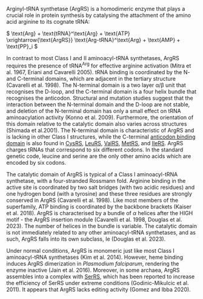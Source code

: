 
Arginyl-tRNA synthetase (ArgRS) is a homodimeric enzyme that plays a crucial role in protein synthesis by catalysing the attachment of the amino acid arginine to its cognate tRNA:



$ \text{Arg} + \text{tRNA}^\text{Arg} + \text{ATP} \xrightarrow{\text{ArgRS}} \text{Arg-tRNA}^\text{Arg} + \text{AMP} + \text{PP}_i  $



In contrast to most Class I and II aminoacyl-tRNA synthetases, ArgRS requires the presence of $\text{tRNA}^\text{Arg}$ for effective arginine activation (Mitra et al. 1967, Eriani and Cavarelli 2005).
tRNA binding is coordinated by the N- and C-terminal domains, which are adjacent in the tertiary structure (Cavarelli et al. 1998). 
The N-terminal domain is a two layer &alpha;/&beta; unit that recognises the D-loop, and the C-terminal domain is a four helix bundle that recognises the anticodon. 
Structural and mutation studies suggest that the interaction between the N-terminal domain and the D-loop are not stable, and deletion of the N-terminal domain has only a small effect on tRNA aminoacylation activity (Konno et al. 2009).
 Furthermore,  the orientation of this domain relative to the catalytic domain also varies across structures (Shimada et al.2001). 
The N-terminal domain is characteristic of ArgRS and is lacking in other Class I structures, while the C-terminal [anticodon binding domain](/superfamily/class1/Anticodon_binding_domain_CRIMVL) is also found in
[CysRS](/class1/cys), [LeuRS](/class1/leu1), [ValRS](/class1/val), [MetRS](/class1/met), and [IleRS](/class1/ile).
ArgRS charges tRNAs that correspond to six different codons. In the standard genetic code, leucine and serine are the only other amino acids which are encoded by six codons.




The catalytic domain of ArgRS is typical of a Class I aminoacyl-tRNA synthetase, with a four-stranded Rossmann fold.  Arginine binding in the active site is coordinated by two salt bridges (with two acidic residues) and one hydrogen bond (with a tyrosine) and these three residues are strongly conserved in ArgRS (Cavarelli et al. 1998). Like most members of the superfamily, ATP binding is coordinated by the backbone brackets (Kaiser et al. 2018). ArgRS is characterised by a bundle of $\alpha$ helices after the HIGH motif - the ArgRS insertion module (Cavarelli et al. 1998, Douglas et al. 2023). The number of helices in the bundle is variable. 
The catalytic domain is not immediately related to any other aminoacyl-tRNA synthetases, and as such, ArgRS falls into its own subclass, Ie (Douglas et al. 2023). 





Under normal conditions, ArgRS is monomeric just like most Class I aminoacyl-tRNA synthetases (Kim et al. 2014).
However, heme binding induces ArgRS dimerization in *Plasmodium falciparum*, rendering the enzyme inactive (Jain et al. 2016).
Moreover, in some archaea, ArgRS assembles into a complex with [SerRS](/class2/ser1), which has been reported to increase the efficiency of SerRS under extreme conditions (Godinic-Mikulcic et al. 2011). 
It appears that ArgRS lacks editing activity (Gomez and Ibba 2020).

